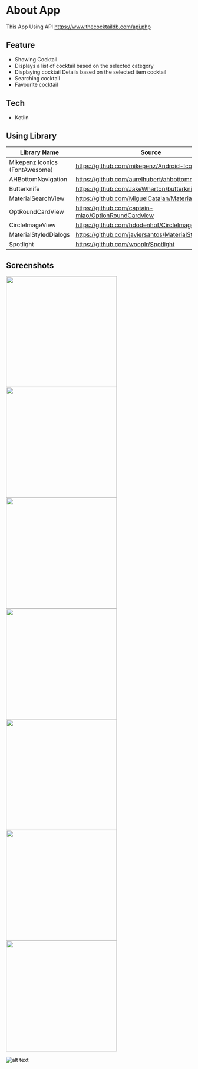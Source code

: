 # About App
This App Using API https://www.thecocktaildb.com/api.php

## Feature
- Showing Cocktail
- Displays a list of cocktail based on the selected category
- Displaying cocktail Details based on the selected item cocktail
- Searching cocktail
- Favourite cocktail

## Tech
- Kotlin

## Using Library
|Library Name | Source |
| ---- | --------------- |
|Mikepenz Iconics (FontAwesome) | https://github.com/mikepenz/Android-Iconics |
|AHBottomNavigation | https://github.com/aurelhubert/ahbottomnavigation|
|Butterknife | https://github.com/JakeWharton/butterknife|
|MaterialSearchView | https://github.com/MiguelCatalan/MaterialSearchView|
|OptRoundCardView | https://github.com/captain-miao/OptionRoundCardview|
|CircleImageView | https://github.com/hdodenhof/CircleImageView|
|MaterialStyledDialogs | https://github.com/javiersantos/MaterialStyledDialogs|
|Spotlight | https://github.com/wooplr/Spotlight|

## Screenshots
<img src="screenshots/1.png" width="300" >
<img src="screenshots/2.png" width="300" >
<img src="screenshots/3.png" width="300" >
<img src="screenshots/4.png" width="300" >
<img src="screenshots/5.png" width="300" >
<img src="screenshots/6.png" width="300" >
<img src="screenshots/7.png" width="300" >

![alt text](https://github.com/hafidrf/ESQCocktailHafid/blob/master/screenshots/1.png?raw=true)